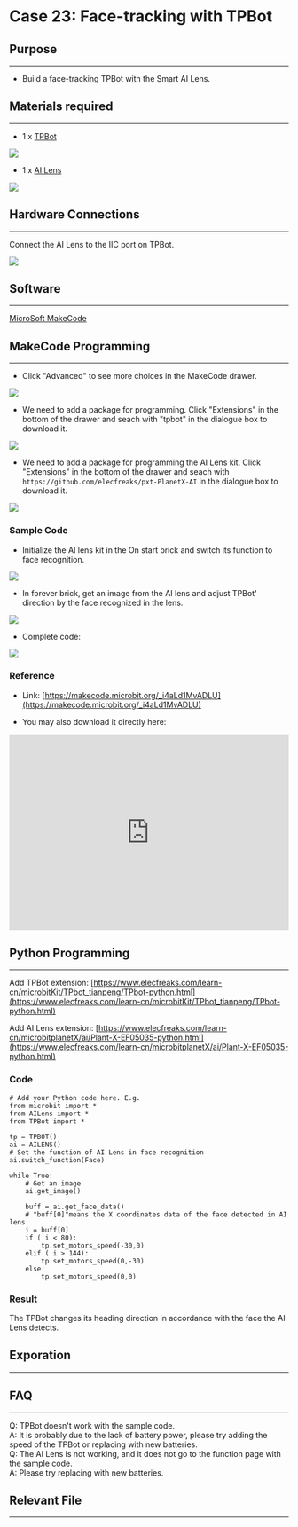 # Case 23: Face-tracking with TPBot

## Purpose
---
- Build a face-tracking TPBot with the Smart AI Lens.

## Materials required
---

- 1 x [TPBot](https://www.elecfreaks.com/tpbot.html)

![](./images/TPBot_tianpeng_case_20_01.png)

- 1 x  [AI Lens](https://www.elecfreaks.com/elecfreaks-smart-ai-lens-kit.html)

![](./images/TPBot_tianpeng_case_20_02.png)





## Hardware Connections
---
Connect the AI Lens to the IIC port on TPBot. 

![](./images/TPBot_tianpeng_case_20_03.png)

## Software 
---

[MicroSoft MakeCode](https://makecode.microbit.org/#)


## MakeCode Programming
---


- Click "Advanced" to see more choices in the MakeCode drawer. 

![](./images/TPBot_tianpeng_case_20_04.png)

- We need to add a package for programming. Click "Extensions" in the bottom of the drawer and seach with "tpbot" in the dialogue box to download it.  

![](./images/TPBot_tianpeng_case_20_05.png)

- We need to add a package for programming the AI Lens kit. Click "Extensions" in the bottom of the drawer and seach with `https://github.com/elecfreaks/pxt-PlanetX-AI` in the dialogue box to download it.  

![](./images/TPBot_tianpeng_case_20_06.png)



### Sample Code

- Initialize the AI lens kit in the On start brick and switch its function to face recognition. 

![](./images/TPBot_tianpeng_case_23_07.png)

- In forever brick, get an image from the AI lens and adjust TPBot' direction by the face recognized in the lens. 

![](./images/TPBot_tianpeng_case_23_08.png)

- Complete code:

![](./images/TPBot_tianpeng_case_23_09.png)



### Reference
- Link: [https://makecode.microbit.org/_i4aLd1MvADLU](https://makecode.microbit.org/_i4aLd1MvADLU)

- You may also download it directly here:

<div style="position:relative;height:0;padding-bottom:70%;overflow:hidden;"><iframe style="position:absolute;top:0;left:0;width:100%;height:100%;" src="https://makecode.microbit.org/#pub:_i4aLd1MvADLU" frameborder="0" sandbox="allow-popups allow-forms allow-scripts allow-same-origin"></iframe></div>  



## Python Programming
---
Add TPBot extension: [https://www.elecfreaks.com/learn-cn/microbitKit/TPbot_tianpeng/TPbot-python.html](https://www.elecfreaks.com/learn-cn/microbitKit/TPbot_tianpeng/TPbot-python.html)

Add AI Lens extension: [https://www.elecfreaks.com/learn-cn/microbitplanetX/ai/Plant-X-EF05035-python.html](https://www.elecfreaks.com/learn-cn/microbitplanetX/ai/Plant-X-EF05035-python.html)

### Code

```
# Add your Python code here. E.g.
from microbit import *
from AILens import *
from TPBot import *

tp = TPBOT()
ai = AILENS()
# Set the function of AI Lens in face recognition
ai.switch_function(Face)

while True:
    # Get an image
    ai.get_image()

    buff = ai.get_face_data()
    # "buff[0]"means the X coordinates data of the face detected in AI lens
    i = buff[0]
    if ( i < 80):
        tp.set_motors_speed(-30,0)  
    elif ( i > 144):
        tp.set_motors_speed(0,-30)
    else:
        tp.set_motors_speed(0,0)
```

### Result

The TPBot changes its heading direction in accordance with the face the AI Lens detects. 

## Exporation
---


## FAQ
---
Q: TPBot doesn't work with the sample code.  
A: It is probably due to the lack of battery power, please try adding the speed of the TPBot or replacing with new batteries.   
Q: The AI Lens is not working,  and it does not go to the function page with the sample code.   
A: Please try replacing with new batteries. 

## Relevant File
---

